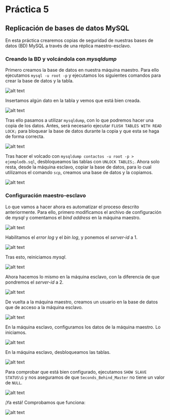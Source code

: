 # Práctica 5
## Replicación de bases de datos MySQL

En esta práctica crearemos copias de seguridad de nuestras bases de datos (BD) MySQL a través de una réplica maestro-esclavo.

### Creando la BD y volcándola con *mysqldump*

Primero creamos la base de datos en nuestra máquina maestro. Para ello ejecutamos ```mysql -u root -p``` y ejecutamos los siguientes comandos para crear la base de datos y la tabla. 

![alt text](http://i.imgur.com/DljOUEa.png)

Insertamos algún dato en la tabla y vemos que está bien creada.

![alt text](http://i.imgur.com/jV0pVHJ.png)

Tras ello pasamos a utilizar ```mysqldump```, con lo que podremos hacer una copia de los datos. Antes, será necesario ejecutar ```FLUSH TABLES WITH READ LOCK;``` para bloquear la base de datos durante la copia y que esta se haga de forma correcta.

![alt text](http://i.imgur.com/8wpgzzK.png)

Tras hacer el volcado con ```mysqldump contactos -u root -p > ejemplodb.sql```, desbloqueamos las tablas con ```UNLOCK TABLES;```. Ahora solo resta, desde la máquina esclavo, copiar la base de datos, para lo cual utilizamos el comando ```scp```, creamos una base de datos y la copiamos.

![alt text](http://i.imgur.com/shrkFzc.png)

### Configuración maestro-esclavo

Lo que vamos a hacer ahora es automatizar el proceso descrito anteriormente. Para ello, primero modificamos el archivo de configuración de *mysql* y comentamos el *bind address* en la máquina maestro.

![alt text](http://i.imgur.com/yTDODby.png)

Habilitamos el *error log* y el *bin log*, y ponemos el *server-id* a 1.

![alt text](http://i.imgur.com/PD7eb0D.png)

Tras esto, reiniciamos *mysql*.

![alt text](http://i.imgur.com/ti13uGE.png)

Ahora hacemos lo mismo en la máquina esclavo, con la diferencia de que pondremos el *server-id* a 2.

![alt text](http://i.imgur.com/gReOdvS.png)

De vuelta a la máquina maestro, creamos un usuario en la base de datos que de acceso a la máquina esclavo. 

![alt text](http://i.imgur.com/mqvpef6.png)

En la máquina esclavo, configuramos los datos de la máquina maestro. Lo iniciamos.

![alt text](http://i.imgur.com/bBJ5Q8J.png)

En la máquina esclavo, desbloqueamos las tablas. 

![alt text](http://i.imgur.com/sUZLA0r.png)

Para comprobar que está bien configurado, ejecutamos ```SHOW SLAVE STATUS\G``` y nos aseguramos de que ```Seconds_Behind_Master``` no tiene un valor de ```NULL```.

![alt text](http://i.imgur.com/itPsSB6.png)

¡Ya está! Comprobamos que funciona:

![alt text](http://i.imgur.com/Z6ADEGq.png)
